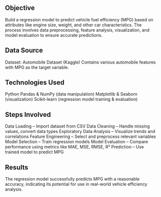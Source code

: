 Objective
----------
Build a regression model to predict vehicle fuel efficiency (MPG) based on attributes like engine size, weight, and other car characteristics. The process involves data preprocessing, feature analysis, visualization, and model evaluation to ensure accurate predictions.

Data Source
------------
Dataset: Automobile Dataset (Kaggle)
Contains various automobile features with MPG as the target variable.

Technologies Used
------------------
Python
Pandas & NumPy (data manipulation)
Matplotlib & Seaborn (visualization)
Scikit-learn (regression model training & evaluation)

Steps Involved
---------------
Data Loading – Import dataset from CSV
Data Cleaning – Handle missing values, convert data types
Exploratory Data Analysis – Visualize trends and correlations
Feature Engineering – Select and preprocess relevant variables
Model Selection – Train regression models
Model Evaluation – Compare performance using metrics like MAE, MSE, RMSE, R²
Prediction – Use trained model to predict MPG

Results
--------
The regression model successfully predicts MPG with a reasonable accuracy, indicating its potential for use in real-world vehicle efficiency analysis.
